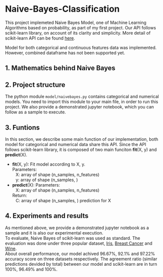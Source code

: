 # Naive-Bayes-Classification

This project implemeted Naive Bayes Model, one of Machine Learning Algorithms based on probability, as part of my first project. 
Our API follows scikit-learn library, on account of its clarity and simplicity. More detail of scikit-learn API can be found [here](https://scikit-learn.org/stable/modules/classes.html#module-sklearn.naive_bayes).  

Model for both categorical and continuous features data was implemented. However, combined dataframe has not been supported yet. 

## 1. Mathematics behind Naive Bayes
## 2. Project structure
The python module `model/naivebayes.py` contains categorical and numerical models. You need to import this module to your main file, in order to run this project. 
We also provide a demonstrated jupyter notebook, which you can follow as a sample to execute.
## 3. Funtions
In this section, we describe some main function of our implementation, both model for categorical and numerical data share this API. 
Since the API follows scikit-learn library, it is composed of two main funciton **fit**(X, y) and **predict**(X).  
- **fit**(X, y): Fit model according to X, y.  
  Parameters:  
     &ensp; X: array of shape (n_samples, n_features)  
     &ensp; y: array of shape (n_samples, )  
- **predict**(X):
  Parameters:  
  &ensp; X: array of shape (n_samples, n_features)  
  Return:  
  &ensp; C: array of shape (n_samples, ) prediction for X
## 4. Experiments and results
As mentioned above, we provide a demonstrated jupyter notebook as a sample and it is also our experimental execution.  
To evaluate, Naive Bayes of scikit-learn was used as standard. The evaluation was done under three popular dataset, 
[Iris](https://archive.ics.uci.edu/ml/datasets/iris), 
[Breast Cancer](https://archive.ics.uci.edu/ml/datasets/breast+cancer+wisconsin+(diagnostic)) 
and [Wine](https://archive.ics.uci.edu/ml/datasets/wine).  
About overall performance, our model achived 96.67%, 92.1% and 97.22% accuracy score on three datasets respectively.
The agreement ratio (similar predictions devided by total) between our model and scikit-learn are in turn 100%, 96.49% and 100%.
